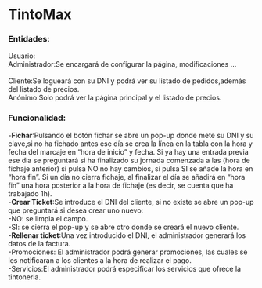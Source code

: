 # TintoMax
<h3>Entidades:</h3>

Usuario:</br>
<a>
		Administrador:Se encargará de configurar la página, modificaciones …      </br> 		
		Cliente:Se logueará con su DNI y podrá ver su listado de pedidos,además del listado de precios.</br>
		Anónimo:Solo podrá ver la página principal y el listado de precios.</br>
</a>
<h3>Funcionalidad:</h3>
	
  -**Fichar**:Pulsando el botón fichar se abre un pop-up donde mete su DNI y su clave,si no ha fichado antes ese día se crea la línea en la tabla con la hora y fecha del marcaje en “hora de inicio” y fecha. Si ya hay una entrada previa ese dia se preguntará si ha finalizado su jornada comenzada a las (hora de fichaje anterior) si pulsa NO no hay cambios, si pulsa SI se añade la hora en “hora fin”.
  Si un día no cierra fichaje, al finalizar el día se añadirá en “hora fin” una hora posterior a la hora de fichaje (es decir, se cuenta que ha trabajado 1h).</br>
  -**Crear Ticket**:Se introduce el DNI del cliente, si no existe se abre un pop-up que preguntará si desea crear uno nuevo:</br>
    -NO: se limpia el campo.</br>
    -SI: se cierra el pop-up y se abre otro donde se creará el nuevo cliente.</br>
  -**Rellenar ticket**:Una vez introducido el DNI, el administrador generará los datos de la factura.</br>
  -Promociones: El administrador podrá generar promociones, las cuales se les notificaran a los clientes a la hora de realizar el pago.</br>
  -Servicios:El administrador podrá especificar los servicios que ofrece la tintoneria.</br>
